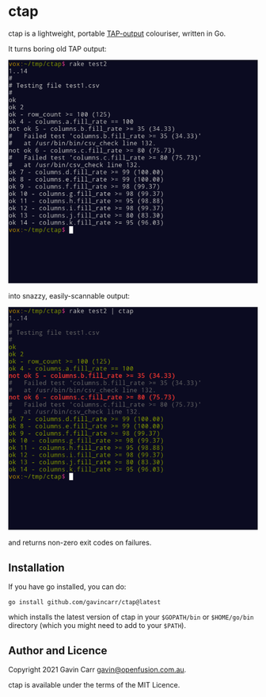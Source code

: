 
ctap
====

ctap is a lightweight, portable [TAP-output](http://testanything.org/)
colouriser, written in Go.

It turns boring old TAP output:

![Boring TAP output](/screenshots/test2.png?raw=true)

into snazzy, easily-scannable output:

![Snazzy, scannable TAP output](/screenshots/test2c.png?raw=true)

and returns non-zero exit codes on failures.


Installation
------------

If you have go installed, you can do:

    go install github.com/gavincarr/ctap@latest

which installs the latest version of ctap in your `$GOPATH/bin`
or `$HOME/go/bin` directory (which you might need to add to your
`$PATH`).


Author and Licence
------------------

Copyright 2021 Gavin Carr <gavin@openfusion.com.au>.

ctap is available under the terms of the MIT Licence.

